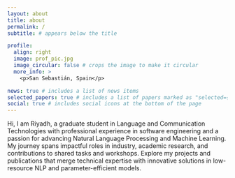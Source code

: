 ```yaml
---
layout: about
title: about
permalink: /
subtitle: # appears below the title

profile:
  align: right
  image: prof_pic.jpg
  image_circular: false # crops the image to make it circular
  more_info: >
    <p>San Sebastián, Spain</p>

news: true # includes a list of news items
selected_papers: true # includes a list of papers marked as "selected={true}"
social: true # includes social icons at the bottom of the page
---
```


Hi, I am Riyadh, a graduate student in Language and Communication Technologies with professional experience in software engineering and a passion for advancing Natural Language Processing and Machine Learning. My journey spans impactful roles in industry, academic research, and contributions to shared tasks and workshops. Explore my projects and publications that merge technical expertise with innovative solutions in low-resource NLP and parameter-efficient models.
